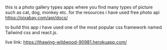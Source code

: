 this is a photo gallery types apps where you find many types of picture such as cat, dog, monkey etc.
for the resources i have used free photo api https://pixabay.com/api/docs/

to build this app i have used one of the most popular css framework named Tailwind css and react.js.

live link: https://thawing-wildwood-90981.herokuapp.com/